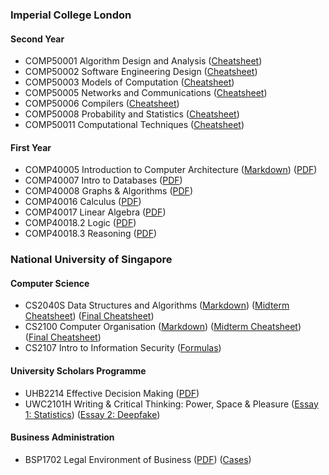 ### Imperial College London
#### Second Year
- COMP50001 Algorithm Design and Analysis ([Cheatsheet](Imperial/Y2/Algorithms.pdf))
- COMP50002 Software Engineering Design ([Cheatsheet](Imperial/Y2/SWE.pdf))
- COMP50003 Models of Computation ([Cheatsheet](Imperial/Y2/CompTech.pdf))
- COMP50005 Networks and Communications ([Cheatsheet](Imperial/Y2/Networks.pdf))
- COMP50006 Compilers ([Cheatsheet](Imperial/Y2/Compilers.pdf))
- COMP50008 Probability and Statistics ([Cheatsheet](Imperial/Y2/ProbStats.pdf))
- COMP50011 Computational Techniques ([Cheatsheet](Imperial/Y2/CompTech.pdf))

#### First Year
- COMP40005 Introduction to Computer Architecture ([Markdown](Imperial/Y1/Architecture/architecture.md)) ([PDF](Imperial/Y1/Architecture/architecture.pdf))
- COMP40007 Intro to Databases ([PDF](Imperial/Y1/Databases.pdf))
- COMP40008 Graphs & Algorithms ([PDF](Imperial/Y1/GraphsAlgo.pdf))
- COMP40016 Calculus ([PDF](Imperial/Y1/Calculus.pdf))
- COMP40017 Linear Algebra ([PDF](Imperial/Y1/LinAlg.pdf))
- COMP40018.2 Logic ([PDF](Imperial/Y1/Logic.pdf))
- COMP40018.3 Reasoning ([PDF](Imperial/Y1/Reasoning.pdf))

### National University of Singapore
#### Computer Science
- CS2040S Data Structures and Algorithms ([Markdown](NUS/CS2040S/data-structures-algorithms.md)) ([Midterm Cheatsheet](NUS/CS2040S/cs2040s-midterm.pdf)) ([Final Cheatsheet](NUS/CS2040S/cs2040s-final.pdf))
- CS2100 Computer Organisation ([Markdown](NUS/CS2100/computer-organisation.md)) ([Midterm Cheatsheet](NUS/CS2100/cs2100-midterm.pdf)) ([Final Cheatsheet](NUS/CS2100/cs2100-final.pdf))
- CS2107 Intro to Information Security ([Formulas](NUS/CS2107.md))
#### University Scholars Programme
- UHB2214 Effective Decision Making ([PDF](NUS/UHB2214.pdf))
- UWC2101H Writing & Critical Thinking: Power, Space & Pleasure ([Essay 1: Statistics](NUS/UWC2101H/statistics-power.md)) ([Essay 2: Deepfake](NUS/UWC2101H/deepfake-power.md))
#### Business Administration
- BSP1702 Legal Environment of Business ([PDF](NUS/BSP1702/business-law.pdf)) ([Cases](NUS/BSP1702/cases.md))
